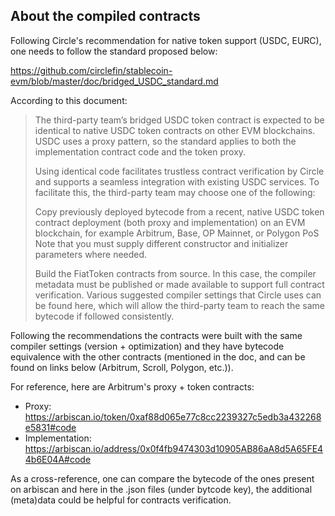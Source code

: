 ## About the compiled contracts

Following Circle's recommendation for native token support (USDC, EURC), one needs to follow the standard proposed below:

https://github.com/circlefin/stablecoin-evm/blob/master/doc/bridged_USDC_standard.md

According to this document:

> The third-party team’s bridged USDC token contract is expected to be identical to native USDC token contracts on other EVM blockchains. USDC uses a proxy pattern, so the standard applies to both the implementation contract code and the token proxy.
>
> Using identical code facilitates trustless contract verification by Circle and supports a seamless integration with existing USDC services. To facilitate this, the third-party team may choose one of the following:
>
> Copy previously deployed bytecode from a recent, native USDC token contract deployment (both proxy and implementation) on an EVM blockchain, for example Arbitrum, Base, OP Mainnet, or Polygon PoS Note that you must supply different constructor and initializer parameters where needed.
>
> Build the FiatToken contracts from source. In this case, the compiler metadata must be published or made available to support full contract verification. Various suggested compiler settings that Circle uses can be found here, which will allow the third-party team to reach the same bytecode if followed consistently.

Following the recommendations the contracts were built with the same compiler settings (version + optimization) and they have bytecode equivalence with the other contracts (mentioned in the doc, and can be found on links below (Arbitrum, Scroll, Polygon, etc.)).

For reference, here are Arbitrum's proxy + token contracts:

- Proxy: https://arbiscan.io/token/0xaf88d065e77c8cc2239327c5edb3a432268e5831#code
- Implementation: https://arbiscan.io/address/0x0f4fb9474303d10905AB86aA8d5A65FE44b6E04A#code

As a cross-reference, one can compare the bytecode of the ones present on arbiscan and here in the .json files (under bytcode key), the additional (meta)data could be helpful for contracts verification.
